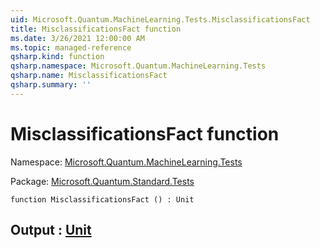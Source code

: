 ```yaml
---
uid: Microsoft.Quantum.MachineLearning.Tests.MisclassificationsFact
title: MisclassificationsFact function
ms.date: 3/26/2021 12:00:00 AM
ms.topic: managed-reference
qsharp.kind: function
qsharp.namespace: Microsoft.Quantum.MachineLearning.Tests
qsharp.name: MisclassificationsFact
qsharp.summary: ''
---
```


# MisclassificationsFact function

Namespace: [Microsoft.Quantum.MachineLearning.Tests](xref:Microsoft.Quantum.MachineLearning.Tests)

Package: [Microsoft.Quantum.Standard.Tests](https://nuget.org/packages/Microsoft.Quantum.Standard.Tests)




```qsharp
function MisclassificationsFact () : Unit
```


## Output : [Unit](xref:microsoft.quantum.lang-ref.unit)

